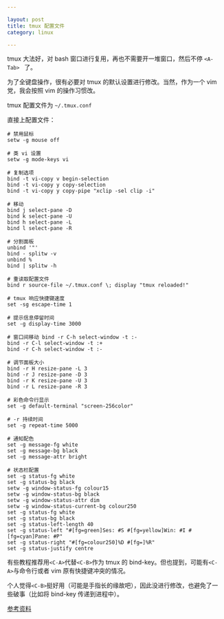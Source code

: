 ```yaml
---

layout: post
title: tmux 配置文件
category: linux

---
```


tmux 大法好，对 bash 窗口进行复用，再也不需要开一堆窗口，然后不停 `<A-Tab> ` 了。

为了全键盘操作，很有必要对 tmux 的默认设置进行修改。当然，作为一个 vim 党，我会按照 vim 的操作习惯改。

<!--description-->

tmux 配置文件为 `~/.tmux.conf`

直接上配置文件：

    # 禁用鼠标
    setw -g mouse off

    # 类 vi 设置
    setw -g mode-keys vi

    # 复制选项
    bind -t vi-copy v begin-selection
    bind -t vi-copy y copy-selection
    bind -t vi-copy y copy-pipe "xclip -sel clip -i"

    # 移动
    bind j select-pane -D
    bind k select-pane -U
    bind h select-pane -L
    bind l select-pane -R

    # 分割面板
    unbind '"'
    bind - splitw -v
    unbind %
    bind | splitw -h

    # 重读取配置文件
    bind r source-file ~/.tmux.conf \; display "tmux reloaded!"

    # tmux 响应快捷键速度
    set -sg escape-time 1

    # 提示信息停留时间
    set -g display-time 3000

    # 窗口间移动 bind -r C-h select-window -t :-
    bind -r C-l select-window -t :+
    bind -r C-h select-window -t :-

    # 调节面板大小
    bind -r H resize-pane -L 3
    bind -r J resize-pane -D 3
    bind -r K resize-pane -U 3
    bind -r L resize-pane -R 3

    # 彩色命令行显示
    set -g default-terminal "screen-256color"

    # -r 持续时间
    set -g repeat-time 5000

    # 通知配色
    set -g message-fg white
    set -g message-bg black
    set -g message-attr bright

    # 状态栏配置
    set -g status-fg white
    set -g status-bg black
    setw -g window-status-fg colour15
    setw -g window-status-bg black
    setw -g window-status-attr dim
    setw -g window-status-current-bg colour250
    set -g status-fg white
    set -g status-bg black
    set -g status-left-length 40
    set -g status-left "#[fg=green]Ses: #S #[fg=yellow]Win: #I #[fg=cyan]Pane: #P"
    set -g status-right "#[fg=colour250]%D #[fg=]%R"
    set -g status-justify centre

有些教程推荐用`<C-A>`代替`<C-B>`作为 tmux 的 bind-key。但也提到，可能有`<C-A>`与命令行或者 vim 原有快捷键冲突的情况。

个人觉得`<C-B>`挺好用（可能是手指长的缘故吧），因此没进行修改，也避免了一些破事（比如将 bind-key 传递到进程中）。

[参考资料](https://www.kancloud.cn/kancloud/tmux/62459 "《tmux: Productive Mouse-Free Development》中文翻译")
